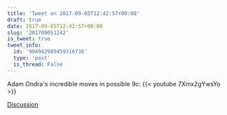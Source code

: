 ```yaml
---
title: 'Tweet on 2017-09-05T12:42:57+00:00'
draft: true
date: 2017-09-05T12:42:57+00:00
slug: '201709051242'
is_tweet: true
tweet_info:
  id: '904942909459316736'
  type: 'post'
  is_thread: False
---
```




Adam Ondra's incredible moves in possible 9c: {{< youtube 7Xmx2gYwsYo >}}

[Discussion](https://x.com/sytelus/status/904942909459316736)
